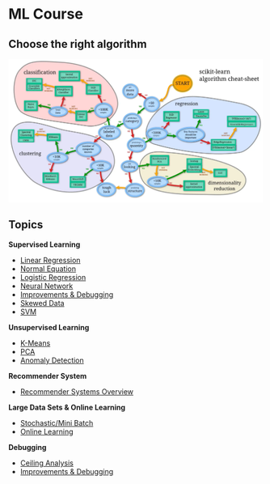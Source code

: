 # ML Course

## Choose the right algorithm

![Choose right algorithm](./assets/choose-algorithm.webp)

## Topics

**Supervised Learning**
- [Linear Regression](./linear_regression.md)
- [Normal Equation](./normal_equation.md)
- [Logistic Regression](./logistic_regression.md)
- [Neural Network](./neural_network.md)
- [Improvements & Debugging](./improvements_debugging.md)
- [Skewed Data](./skewed_data.md)
- [SVM](./svm.md)

**Unsupervised Learning**
- [K-Means](./k_means.md)
- [PCA](./pca.md)
- [Anomaly Detection](./anomaly.md)

**Recommender System**
- [Recommender Systems Overview](./recommender.md)

**Large Data Sets & Online Learning**
- [Stochastic/Mini Batch](./stoch_mini_batch.md)
- [Online Learning](./online.md)

**Debugging**
- [Ceiling Analysis](./ceiling_analysis.md)
- [Improvements & Debugging](./improvements_debugging.md)
